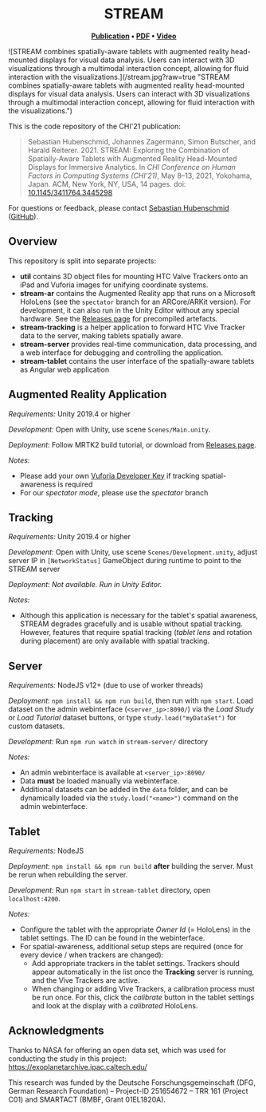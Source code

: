 
<h1 align="center">
  STREAM
</h1>

<p align="center">
	<strong>
    		<a href="TODO">Publication</a>
		•
		<a href="TODO">PDF</a>
		•
		<a href="TODO">Video</a>
	</strong>
</p>
![STREAM combines spatially-aware tablets with augmented reality head-mounted displays for visual data analysis. Users can
interact with 3D visualizations through a multimodal interaction concept, allowing for fluid interaction with the visualizations.](/stream.jpg?raw=true "STREAM combines spatially-aware tablets with augmented reality head-mounted displays for visual data analysis. Users can
interact with 3D visualizations through a multimodal interaction concept, allowing for fluid interaction with the visualizations.")

This is the code repository of the CHI'21 publication:

> Sebastian Hubenschmid, Johannes Zagermann, Simon Butscher, and Harald Reiterer. 2021. STREAM: Exploring the Combination of Spatially-Aware Tablets with Augmented Reality Head-Mounted Displays for Immersive Analytics. In *CHI Conference on Human Factors in Computing Systems (CHI’21)*, May 8–13, 2021, Yokohama, Japan. ACM, New York, NY, USA, 14 pages. doi: [10.1145/3411764.3445298](https://doi.org/10.1145/3411764.3445298)

For questions or feedback, please contact [Sebastian Hubenschmid](https://hci.uni-konstanz.de/personen/wissenschaftliche-mitarbeiterinnen/sebastian-hubenschmid/) ([GitHub](https://github.com/SebiH)).

## Overview

This repository is split into separate projects:

* **util** contains 3D object files for mounting HTC Valve Trackers onto an iPad and Vuforia images for unifying coordinate systems.
* **stream-ar** contains the Augmented Reality app that runs on a Microsoft HoloLens (see the `spectator` branch for an ARCore/ARKit version). For development, it can also run in the Unity Editor without any special hardware. See the [Releases page](/hcigroupkonstanz/STREAM/releases) for precompiled artefacts.
* **stream-tracking** is a helper application to forward HTC Vive Tracker data to the server, making tablets spatially aware.
* **stream-server** provides real-time communication, data processing, and a web interface for debugging and controlling the application.
* **stream-tablet** contains the user interface of the spatially-aware tablets as Angular web application

## Augmented Reality Application

*Requirements:* Unity 2019.4 or higher

*Development:* Open with Unity, use scene `Scenes/Main.unity`.

*Deployment*: Follow MRTK2 build tutorial, or download from [Releases page](/hcigroupkonstanz/STREAM/releases).

*Notes:*

* Please add your own [Vuforia Developer Key](https://developer.vuforia.com/license-manager) if tracking spatial-awareness is required
* For our *spectator mode*, please use the *spectator* branch


## Tracking

*Requirements:* Unity 2019.4 or higher

*Development:* Open with Unity, use scene `Scenes/Development.unity`, adjust server IP in `[NetworkStatus]` GameObject during runtime to point to the STREAM server

*Deployment*: *Not available. Run in Unity Editor.*

*Notes:*

* Although this application is necessary for the tablet's spatial awareness, STREAM degrades gracefully and is usable without spatial tracking. However, features that require spatial tracking (*tablet lens* and rotation during placement) are only available with spatial tracking.


## Server

*Requirements:* NodeJS v12+ (due to use of worker threads)

*Deployment*: `npm install && npm run build`, then run with `npm start`. Load dataset on the admin webinterface (`<server_ip>:8090/`) via the *Load Study* or *Load Tutorial* dataset buttons, or type `study.load("myDataSet")` for custom datasets.

*Development:* Run `npm run watch`  in `stream-server/` directory

*Notes:*

* An admin webinterface is available at `<server_ip>:8090/`
* Data **must** be loaded manually via webinterface.
* Additional datasets can be added in the `data` folder, and can be dynamically loaded via the `study.load("<name>")` command on the admin webinterface.


## Tablet

*Requirements:* NodeJS

*Deployment*: `npm install && npm run build` **after** building the server. Must be rerun when rebuilding the server.

*Development:* Run `npm start` in `stream-tablet` directory, open `localhost:4200`.

*Notes:*

* Configure the tablet with the appropriate *Owner Id* (= HoloLens) in the tablet settings. The ID can be found in the webinterface.
* For spatial-awareness, additional setup steps are required (once for every device / when trackers are changed):
  * Add appropriate trackers in the tablet settings. Trackers should appear automatically in the list once the **Tracking** server is running, and the Vive Trackers are active.
  * When changing or adding Vive Trackers, a calibration process must be run once. For this, click the *calibrate* button in the tablet settings and look at the display with a *calibrated* HoloLens.

## Acknowledgments

Thanks to NASA for offering an open data set, which was used for conducting the study in this project: https://exoplanetarchive.ipac.caltech.edu/

This research was funded by the Deutsche Forschungsgemeinschaft (DFG, German Research Foundation) – Project-ID 251654672 – TRR 161 (Project C01) and SMARTACT (BMBF, Grant 01EL1820A).
